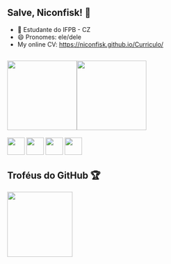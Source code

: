 ## Salve, Niconfisk! 👋
- 🌱 Estudante do IFPB - CZ 
- 😄 Pronomes: ele/dele
- My online CV: https://niconfisk.github.io/Curriculo/
##

<div style="display: flex">
  <img height="160em" src="https://github-readme-stats.vercel.app/api?username=Niconfisk&show_icons=true&theme=algolia&include_all_commits=true&count_private=true"/>
  <img height="160em" src="https://github-readme-stats-eight-theta.vercel.app/api/top-langs/?username=Niconfisk&layout=compact&langs_count=8&theme=algolia"/&gt;>
</div>

<div style="display: inline_block"><br>
  <img aling="center" heigt="30" width="40" src="https://cdn.jsdelivr.net/gh/devicons/devicon@latest/icons/python/python-original.svg" />
  <img aling="center" heigt="30" width="40" src="https://cdn.jsdelivr.net/gh/devicons/devicon@latest/icons/javascript/javascript-original.svg" />       
  <img aling="center" heigt="30" width="40" src="https://cdn.jsdelivr.net/gh/devicons/devicon@latest/icons/html5/html5-original.svg" />
  <img aling="center" heigt="30" width="40" src="https://cdn.jsdelivr.net/gh/devicons/devicon@latest/icons/css3/css3-original.svg" />    
</div>

## Troféus do GitHub 🏆
 <img height="150em" src="https://github-profile-trophy.vercel.app/?username=Niconfisk&theme=onedark">

